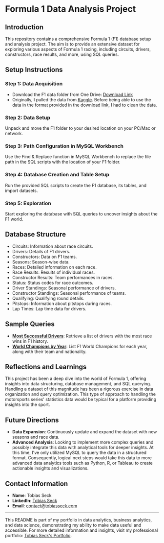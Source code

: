 # Formula 1 Data Analysis Project

## Introduction

This repository contains a comprehensive Formula 1 (F1) database setup and analysis project. The aim is to provide an extensive dataset for exploring various aspects of Formula 1 racing, including circuits, drivers, constructors, race results, and more, using SQL queries.

## Setup Instructions

### Step 1: Data Acquisition
- Download the F1 data folder from One Drive:
[Download Link](https://datasmartpoint-my.sharepoint.com/:f:/p/tobias_seck-student/EnmhC0Ja6UpOpo2hTLYR6XIBa7SLzwQExASCZNdLDsiLsg?e=gO7Scs)
- Originally, I pulled the data from [Kaggle](https://www.kaggle.com/datasets/rohanrao/formula-1-world-championship-1950-2020). Before being able to use the data in the format provided in the download link, I had to clean the data.

### Step 2: Data Setup
Unpack and move the F1 folder to your desired location on your PC/Mac or network.

### Step 3: Path Configuration in MySQL Workbench
Use the Find & Replace function in MySQL Workbench to replace the file path in the SQL scripts with the location of your F1 folder.

### Step 4: Database Creation and Table Setup
Run the provided SQL scripts to create the F1 database, its tables, and import datasets.

### Step 5: Exploration
Start exploring the database with SQL queries to uncover insights about the F1 world.

## Database Structure

- Circuits: Information about race circuits.
- Drivers: Details of F1 drivers.
- Constructors: Data on F1 teams.
- Seasons: Season-wise data.
- Races: Detailed information on each race.
- Race Results: Results of individual races.
- Constructor Results: Team performances in races.
- Status: Status codes for race outcomes.
- Driver Standings: Seasonal performance of drivers.
- Constructor Standings: Seasonal performance of teams.
- Qualifying: Qualifying round details.
- Pitstops: Information about pitstops during races.
- Lap Times: Lap time data for drivers.

## Sample Queries

- [**Most Successful Drivers**](https://github.com/tobiasseck/f1-stats-db/blob/main/all-time-wins.sql): Retrieve a list of drivers with the most race wins in F1 history.
- [**World Champions by Year**](https://github.com/tobiasseck/f1-stats-db/blob/main/record-of-f1-champions.sql): List F1 World Champions for each year, along with their team and nationality.

## Reflections and Learnings

This project has been a deep dive into the world of Formula 1, offering insights into data structuring, database management, and SQL querying. Handling a dataset of this magnitude has been a rigorous exercise in data organization and query optimization. This type of approach to handling the motorsports series' statistics data would be typical for a platform providing insights into the sport.

## Future Directions

- **Data Expansion**: Continuously update and expand the dataset with new seasons and race data.
- **Advanced Analysis**: Looking to implement more complex queries and possibly integrate this data with analytical tools for deeper insights. At this time, I've only utilized MySQL to query the data in a structured format. Consequently, logical next steps would take this data to more advanced data analytics tools such as Python, R, or Tableau to create actionable insights and visualizations.

## Contact Information

- **Name**: Tobias Seck
- **LinkedIn**: [Tobias Seck](https://www.linkedin.com/in/tobiasseck/)
- **Email**: contact@tobiasseck.com

---

This README is part of my portfolio in data analytics, business analytics, and data science, demonstrating my ability to make data useful and accessible. For more detailed information and insights, visit my professional portfolio: [Tobias Seck's Portfolio](https://tobiasseck.com).
